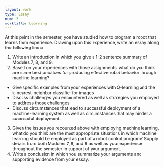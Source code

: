 ```yaml
---
layout: work
type: Essay
num: 3
worktitle: Learning
---
```


At this point in the semester, you have studied how to program a robot
that learns from experience. Drawing upon this experience, write an essay 
along the following lines:

1. Write an introduction in which you give a 1-2 sentence summary of Modules
7, 8, and 9.
2. Based on your experiences with those assignments, what do you think are
some best practices for producing effective robot behavior through machine
learning? 
  * Give specific examples from your experiences with Q-learning and
the k-nearest-neighbor classifier for images. 
  * Discuss challenges you encountered as well as strategies you employed to 
  address those challenges.
  * Discuss circumstances that lead to successful deployment of a machine-learning
  system as well as circumstances that may hinder a successful deployment.
3. Given the issues you recounted above with employing machine learning,
what do you think are the most appropriate situations in which machine 
learning should be employed as part of a robot control program? Supply 
details from both Modules 7, 8, and 9 as well as your experience throughout
the semester in support of your argument.
4. Write a conclusion in which you summarize your arguments and supporting
evidence from your essay.